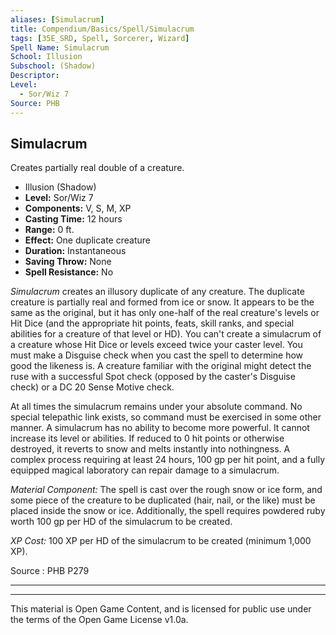 ```yaml
---
aliases: [Simulacrum]
title: Compendium/Basics/Spell/Simulacrum
tags: [35E_SRD, Spell, Sorcerer, Wizard]
Spell Name: Simulacrum
School: Illusion
Subschool: (Shadow)
Descriptor: 
Level:
  - Sor/Wiz 7
Source: PHB
---
```



## Simulacrum

Creates partially real double of a creature.

*   Illusion (Shadow)
*   **Level:** Sor/Wiz 7
*   **Components:** V, S, M, XP
*   **Casting Time:** 12 hours
*   **Range:** 0 ft.
*   **Effect:** One duplicate creature
*   **Duration:** Instantaneous
*   **Saving Throw:** None
*   **Spell Resistance:** No

<p><i>Simulacrum</i> creates an illusory duplicate of any creature. The duplicate creature is partially real and formed from ice or snow. It appears to be the same as the original, but it has only one-half of the real creature's levels or Hit Dice (and the appropriate hit points, feats, skill ranks, and special abilities for a creature of that level or HD). You can't create a simulacrum of a creature whose Hit Dice or levels exceed twice your caster level. You must make a Disguise check when you cast the spell to determine how good the likeness is. A creature familiar with the original might detect the ruse with a successful Spot check (opposed by the caster's Disguise check) or a DC 20 Sense Motive check.</p><p>At all times the simulacrum remains under your absolute command. No special telepathic link exists, so command must be exercised in some other manner. A simulacrum has no ability to become more powerful. It cannot increase its level or abilities. If reduced to 0 hit points or otherwise destroyed, it reverts to snow and melts instantly into nothingness. A complex process requiring at least 24 hours, 100 gp per hit point, and a fully equipped magical laboratory can repair damage to a simulacrum.</p><p><i>Material Component:</i> The spell is cast over the rough snow or ice form, and some piece of the creature to be duplicated (hair, nail, or the like) must be placed inside the snow or ice. Additionally, the spell requires powdered ruby worth 100 gp per HD of the simulacrum to be created.</p><p><i>XP Cost:</i> 100 XP per HD of the simulacrum to be created (minimum 1,000 XP).</p>

Source : PHB P279

---

---

This material is Open Game Content, and is licensed for public use under
the terms of the Open Game License v1.0a.
